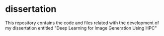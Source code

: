 # dissertation
This repository contains the code and files related with the development of my dissertation entitled "Deep Learning for Image Generation Using HPC"
